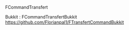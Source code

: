 FCommandTransfert

Bukkit : FCommandTransfertBukkit https://github.com/Florianpal1/FTransfertCommandBukkit
